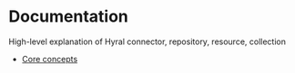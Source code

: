 # Documentation

High-level explanation of Hyral connector, repository, resource, collection

* [Core concepts](Core/README.md)
